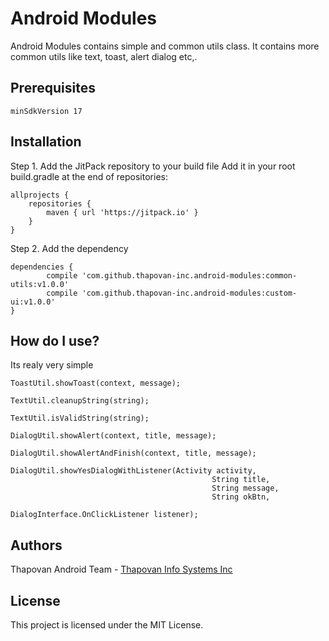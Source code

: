 # Android Modules
Android Modules contains simple and common utils class. It contains more common utils like text, toast, alert dialog etc,.

## Prerequisites
```
minSdkVersion 17
```
## Installation

Step 1. Add the JitPack repository to your build file
Add it in your root build.gradle at the end of repositories:

	allprojects {
		repositories {
			maven { url 'https://jitpack.io' }
		}
	}

Step 2. Add the dependency

	dependencies {
	        compile 'com.github.thapovan-inc.android-modules:common-utils:v1.0.0'
            compile 'com.github.thapovan-inc.android-modules:custom-ui:v1.0.0'
	}
  
## How do I use?
Its realy very simple
```
ToastUtil.showToast(context, message);
```
```
TextUtil.cleanupString(string);
```
```
TextUtil.isValidString(string);
```
```
DialogUtil.showAlert(context, title, message);
```
```
DialogUtil.showAlertAndFinish(context, title, message);
```
```
DialogUtil.showYesDialogWithListener(Activity activity,
                                             String title,
                                             String message,
                                             String okBtn,
                                             DialogInterface.OnClickListener listener);
```
## Authors
Thapovan Android Team - [Thapovan Info Systems Inc](http://www.thapovan-inc.com/)

## License
This project is licensed under the MIT License.
